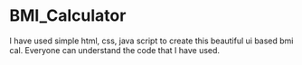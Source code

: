 # BMI_Calculator

I have used simple html, css, java script to create this beautiful ui based bmi cal.
Everyone can understand the code that I have used.
